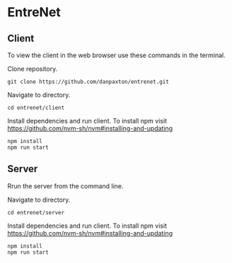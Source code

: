 # EntreNet

## Client
To view the client in the web browser use these commands in the terminal.

Clone repository.
```
git clone https://github.com/danpaxton/entrenet.git
```

Navigate to directory.
```
cd entrenet/client
```

Install dependencies and run client. To install npm visit https://github.com/nvm-sh/nvm#installing-and-updating
```
npm install
npm run start
```

## Server
Rrun the server from the command line.

Navigate to directory.
```
cd entrenet/server
```

Install dependencies and run client. To install npm visit https://github.com/nvm-sh/nvm#installing-and-updating
```
npm install
npm run start